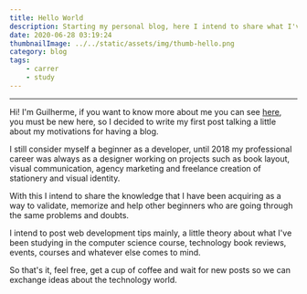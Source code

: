 ```yaml
---
title: Hello World
description: Starting my personal blog, here I intend to share what I've been learning about web development, computer science and others technology stuff.
date: 2020-06-28 03:19:24
thumbnailImage: ../../static/assets/img/thumb-hello.png
category: blog
tags: 
    - carrer
    - study
---
```

___

Hi! I'm Guilherme, if you want to know more about me you can see [here](https://guisalmeida.com/about), you must be new here, so I decided to write my first post talking a little about my motivations for having a blog.

I still consider myself a beginner as a developer, until 2018 my professional career was always as a designer working on projects such as book layout, visual communication, agency marketing and freelance creation of stationery and visual identity.

With this I intend to share the knowledge that I have been acquiring as a way to validate, memorize and help other beginners who are going through the same problems and doubts.

I intend to post web development tips mainly, a little theory about what I've been studying in the computer science course, technology book reviews, events, courses and whatever else comes to mind.

So that's it, feel free, get a cup of coffee and wait for new posts so we can exchange ideas about the technology world.
